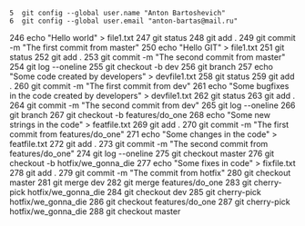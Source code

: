     5  git config --global user.name "Anton Bartoshevich"
    6  git config --global user.email "anton-bartas@mail.ru"
  246  echo "Hello world" > file1.txt
  247  git status
  248  git add .
  249  git commit -m "The first commit from master"
  250  echo "Hello GIT" > file1.txt
  251  git status
  252  git add .
  253  git commit -m "The second commit from master"
  254  git log --oneline 
  255  git checkout -b dev
  256  git branch
  257  echo "Some code created by developers" > devfile1.txt
  258  git status
  259  git add .
  260  git commit -m "The first commit from dev"
  261  echo "Some bugfixes in the code created by developers" > devfile1.txt 
  262  git status
  263  git add .
  264  git commit -m "The second commit from dev"
  265  git log --oneline 
  266  git branch
  267  git checkout -b features/do_one
  268  echo "Some new strings in the code" > featfile.txt
  269  git add .
  270  git commit -m "The first commit from features/do_one"
  271  echo "Some changes in the code" > featfile.txt
  272  git add .
  273  git commit -m "The second commit from features/do_one"
  274  git log --oneline 
  275  git checkout master 
  276  git checkout -b hotfix/we_gonna_die
  277  echo "Some fixes in code" > fixfile.txt
  278  git add .
  279  git commit -m "The commit from hotfix"
  280  git checkout master
  281  git merge dev
  282  git merge features/do_one 
  283  git cherry-pick hotfix/we_gonna_die 
  284  git checkout dev
  285  git cherry-pick hotfix/we_gonna_die 
  286  git checkout features/do_one 
  287  git cherry-pick hotfix/we_gonna_die
  288  git checkout master
